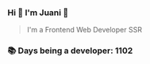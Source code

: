 ### Hi 👋 I&#39;m Juani 🦁

> I&#39;m a Frontend Web Developer SSR

### 📚 Days being a developer: 1102
